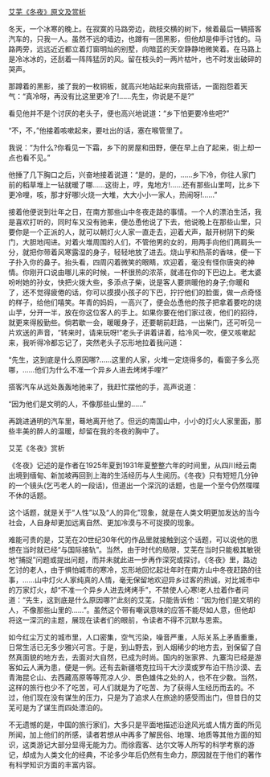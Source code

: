 [艾芜《冬夜》原文及赏析](https://www.vrrw.net/wx/8963.html)

冬天，一个冰寒的晚上。在寂寞的马路旁边，疏枝交横的树下，候着最后一辆搭客汽车的，只我一人。虽然不远的墙边，也蹲有一团黑影，但他却是伸手讨钱的。马路两旁，远远近近都立着灯窗明灿的别墅，向暗蓝的天空静静地微笑着。在马路上是冷冰冰的，还刮着一阵阵猛厉的风。留在枝头的一两片枯叶，也不时发出破碎的哭声。

那蹲着的黑影，接了我的一枚铜板，就高兴地站起来向我搭话，一面抱怨着天气：“真冷呀，再没有比这里更冷了!……先生，你说是不是?”

看见他并不是个讨厌的老头子，便也高兴地说道：“乡下怕更要冷些吧?”

“不，不，”他接着咳嗽起来，要吐出的话，塞在喉管里了。



我说：“为什么?你看见一下霜，乡下的房屋和田野，便在早上白了起来，街上却一点也看不见。”

他捶了几下胸口之后，兴奋地接着说道：“是的，是的，……乡下冷，你往人家门前的稻草堆上一钻就暖了哪……这街上，哼，鬼地方!……还有那些山里呵，比乡下更冷哩，咳，那才好哪!火烧一大堆，大大小小一家人，热闹呀!……”

接着他便说到壮年之日，在南方那些山中冬夜走路的事情。一个人的漂泊生活，我是喜欢打听的，同时车又没有驰来，便怂恿他说了下去，他说晚上在那些山里，只要你是一个正派的人，就可以朝灯火人家一直走去，迎着犬声，敲开树阴下的柴门，大胆地闯进。对着火堆周围的人们，不管他男的女的，用两手向他们两肩头一分，就把你带着风寒露湿的身子，轻轻地放了进去。烧山芋和热茶的香味，便一下子扑入你的鼻子。抬头看，四周闪着微笑的眼睛，欢迎着，毫没有怪你唐突的神情。你刚开口说由哪儿来的时候，一杯很热的浓茶，就递在你的下巴边上。老太婆吩咐她的孙女，快把火拨大些，多添点子柴，说是客人要烘暖他的身子;你暖和了，还不觉得疲倦的话，你可以摸摸小孩子的下巴，拧拧他们的脸蛋，做一点奇怪的样子，给他们嘻笑。年青的妈妈，一高兴了，便会怂恿他的孩子把拿着要吃的烧山芋，分开一半，放在你这位客人的手上。如果你要在他们家过夜，他们的招待，就更来得殷勤些。倘若歇一会，暖暖身子，还要朝前赶路，一出柴门，还可听见一片欢送的声音，“转来时，请来玩呀!”老头子讲着讲着，给冷风一吹，便又咳嗽起来，我听得冷都忘记了，突然老头子忘形地拉着我问道：

“先生，这到底是什么原因哪?……这里的人家，火堆一定烧得多的，看窗子多么亮哪，……他们为什么不准一个异乡人进去烤烤手哩?”

搭客汽车从远处轰轰地驰来了，我赶忙摆他的手，高声说道：

“因为他们是文明的人，不像那些山里的……”

再跳进通明的汽车里，蓦地离开他了。但远的南国山中，小小的灯火人家里面，那些丰美的醉人的温暖，却留在我的冬夜的胸中了。

艾芜《冬夜》赏析

《冬夜》记述的是作者在1925年夏到1931年夏整整六年的时间里，从四川经云南出境到缅甸、新加坡再回到上海的生活经历与人生阅历。《冬夜》只有短短几分钟的一个镜头(乞丐老人的一段话)，但道出一个深沉的话题，也是一个至今仍然喋喋不休的话题。

这个话题，就是关于“人性”以及“人的异化”现象，就是在人类文明更加发达的当今社会，人自身却更加远离自然、更加冷漠与不可捉摸的现象。

难能可贵的是，艾芜在20世纪30年代的作品里就接触到这个话题，可以说他的思想在当时就已经“与国际接轨”。当然，由于时代的局限，艾芜在当时只能极其敏锐地“捕捉”问题或提出问题，而并未就此进一步再作深究或探讨。《冬夜》里，路边乞讨的老人，由于惧怕城市的寒冷，忘形地回忆起壮年时在南方山中冬夜赶路的往事，……山中灯火人家纯真的人情，毫无保留地欢迎异乡过客的热诚，对比城市中的万家灯火，却“不准一个异乡人进去烤烤手”，不禁使人心寒!老人拉着作者问道：“先生，这到底是什么原因哪?”此刻的艾芜，只能告诉他：“因为他们是文明的人，不像那些山里的……”。虽然这个带有嘲讽意味的应答不能尽如人意，但他却将这一深沉的主题，展现在读者们的眼前，令读者不得不沉默与思索。

如今红尘万丈的城市里，人口密集，空气污染，噪音严重，人际关系上矛盾重重，日常生活已无多少雅兴可言。于是，到山野去，到人烟稀少的地方去，到保留了自然真面貌的地方去，去面对大自然，已成为时尚。国内的张家界、九寨沟已经是游客如云人满为患，便是一例。还有去新疆塔克拉玛干大沙漠或罗布泊干热沙漠、去青海昆仑山、去西藏高原等等荒凉人少、景色雄伟之处的人，也不在少数。当然，这样的旅行也少不了吃苦，可人们就是为了吃苦、为了获得人生经历而去的。不过，他们现在没有谋生的压力，只是为了追求人在旅途的感受而出门，但昔日的艾芜可是为了谋生而四处漂泊的。

不无遗憾的是，中国的旅行家们，大多只是平面地描述沿途风光或人情方面的所见所闻，加上他们的所感，读者若想从中再多了解民俗、地理、地质等其他方面的知识，这类游记大部分显得无能为力。而徐霞客、达尔文等人所写的科学考察的游记，却成为人类文化的经典，不论多少年后仍然有生命力，原因就在于他们的著作有科学知识方面的丰富内容。

